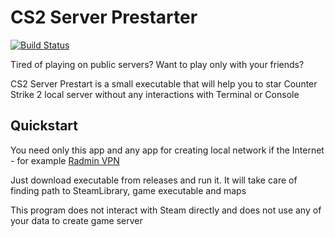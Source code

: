 # CS2 Server Prestarter

[![Build Status](https://github.com/Veritaris/cs2server_prestarter/actions/workflows/release.yml/badge.svg)](https://github.com/Veritaris/cs2server_prestarter/actions?workflow=release)

Tired of playing on public servers? Want to play only with your friends?  

CS2 Server Prestart is a small executable that will help you to star Counter Strike 2 local server
without any interactions with Terminal or Console

## Quickstart
You need only this app and any app for creating local network if the Internet - for example [Radmin VPN](https://www.radmin-vpn.com/)

Just download executable from releases and run it. It will take care of finding path to SteamLibrary, game executable and maps

This program does not interact with Steam directly and does not use any of your data to create game server 